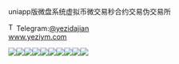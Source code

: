uniapp版微盘系统虚拟币微交易秒合约交易伪交易所<p dir="auto"><a target="_blank" rel="noopener noreferrer nofollow" href="https://camo.githubusercontent.com/d614d90677fbc2e34c7c62ebc68c82379d87a57c4beaf05af65fec7ba6b72e36/68747470733a2f2f63646e2d69636f6e732d706e672e666c617469636f6e2e636f6d2f3531322f323131312f323131313634362e706e67"><img src="https://camo.githubusercontent.com/d614d90677fbc2e34c7c62ebc68c82379d87a57c4beaf05af65fec7ba6b72e36/68747470733a2f2f63646e2d69636f6e732d706e672e666c617469636f6e2e636f6d2f3531322f323131312f323131313634362e706e67" alt="Telegram Icon" style="width: 16px; max-width: 100%;" data-canonical-src="https://cdn-icons-png.flaticon.com/512/2111/2111646.png"></a>Telegram:<a href="https://t.me/yezidajian" rel="nofollow">@yezidajian</a><br><a href="https://www.yeziym.com/">www.yeziym.com</a></p><img src="https://github.com/yeziym/uniapp_vm/blob/main/A8xbR.png"><img src="https://github.com/yeziym/uniapp_vm/blob/main/dmrFF.png"><img src="https://github.com/yeziym/uniapp_vm/blob/main/7GhK5.png"><img src="https://github.com/yeziym/uniapp_vm/blob/main/qSOlh.png"><img src="https://github.com/yeziym/uniapp_vm/blob/main/5EMEr.png"><img src="https://github.com/yeziym/uniapp_vm/blob/main/b9SEb.png"><img src="https://github.com/yeziym/uniapp_vm/blob/main/NXO30.png"><img src="https://github.com/yeziym/uniapp_vm/blob/main/r3QEH.png"><img src="https://github.com/yeziym/uniapp_vm/blob/main/i7PVF.png"><img src="https://github.com/yeziym/uniapp_vm/blob/main/zoWlS.png">
